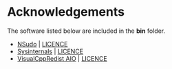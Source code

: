 # Acknowledgements

The software listed below are included in the **bin** folder.

- [NSudo](https://github.com/M2Team/NSudo) | [LICENCE](https://github.com/M2Team/NSudo/blob/master/License.md)
- [Sysinternals](https://learn.microsoft.com/en-us/sysinternals) | [LICENCE](https://learn.microsoft.com/en-us/sysinternals/license-terms)
- [VisualCppRedist AIO](https://github.com/abbodi1406/vcredist) | [LICENCE](https://github.com/abbodi1406/vcredist/blob/master/LICENSE)
